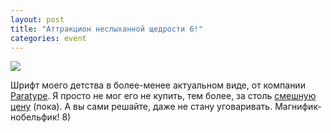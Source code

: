 ```yaml
---
layout: post
title: "Аттракцион неслыханной щедрости 6!"
categories: event
---
```

[![](https://ic.pics.livejournal.com/quillcraft/13449910/362599/362599_original.png)](https://paratype.ru/pstore/default.asp?fcode=PT_JSN&letter=J)

Шрифт моего детства в более-менее актуальном виде, от компании [Paratype](https://www.paratype.ru/). Я просто не мог его не купить, тем более, за столь [смешную цену](https://paratype.ru/pstore/default.asp?fcode=PT_JSN&letter=J) (пока). А вы сами решайте, даже не стану уговаривать. Магнифик-нобельфик! 8)